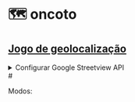 # 🗺️ oncoto
## [Jogo de geolocalização](https://oncoto.io)

<details>
<summary>Configurar Google Streetview API</summary>
</details>
#

Modos:
